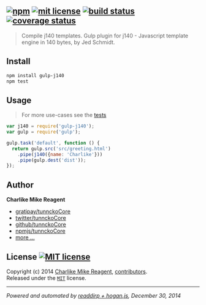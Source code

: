 ## [![npm][npmjs-img]][npmjs-url] [![mit license][license-img]][license-url] [![build status][travis-img]][travis-url] [![coverage status][coveralls-img]][coveralls-url]

> Compile j140 templates. Gulp plugin for j140 - Javascript template engine in 140 bytes, by Jed Schmidt.

## Install
```bash
npm install gulp-j140
npm test
```


## Usage
> For more use-cases see the [tests](./test.js)

```js
var j140 = require('gulp-j140');
var gulp = require('gulp');

gulp.task('default', function () {
  return gulp.src('src/greeting.html')
    .pipe(j140({name: 'Charlike'}))
    .pipe(gulp.dest('dist'));
});
```


## Author
**Charlike Mike Reagent**
+ [gratipay/tunnckoCore][author-gratipay]
+ [twitter/tunnckoCore][author-twitter]
+ [github/tunnckoCore][author-github]
+ [npmjs/tunnckoCore][author-npmjs]
+ [more ...][contrib-more]


## License [![MIT license][license-img]][license-url]
Copyright (c) 2014 [Charlike Mike Reagent][contrib-more], [contributors][contrib-graf].  
Released under the [`MIT`][license-url] license.


[npmjs-url]: http://npm.im/gulp-j140
[npmjs-img]: https://img.shields.io/npm/v/gulp-j140.svg?style=flat&label=gulp-j140

[coveralls-url]: https://coveralls.io/r/tunnckoCore/gulp-j140?branch=master
[coveralls-img]: https://img.shields.io/coveralls/tunnckoCore/gulp-j140.svg?style=flat

[license-url]: https://github.com/tunnckoCore/gulp-j140/blob/master/license.md
[license-img]: https://img.shields.io/badge/license-MIT-blue.svg?style=flat

[travis-url]: https://travis-ci.org/tunnckoCore/gulp-j140
[travis-img]: https://img.shields.io/travis/tunnckoCore/gulp-j140.svg?style=flat

[daviddm-url]: https://david-dm.org/tunnckoCore/gulp-j140
[daviddm-img]: https://img.shields.io/david/tunnckoCore/gulp-j140.svg?style=flat

[author-gratipay]: https://gratipay.com/tunnckoCore
[author-twitter]: https://twitter.com/tunnckoCore
[author-github]: https://github.com/tunnckoCore
[author-npmjs]: https://npmjs.org/~tunnckocore

[contrib-more]: http://j.mp/1stW47C
[contrib-graf]: https://github.com/tunnckoCore/gulp-j140/graphs/contributors

***

_Powered and automated by [readdirp + hogan.js](https://github.com/tunnckoCore), December 30, 2014_
